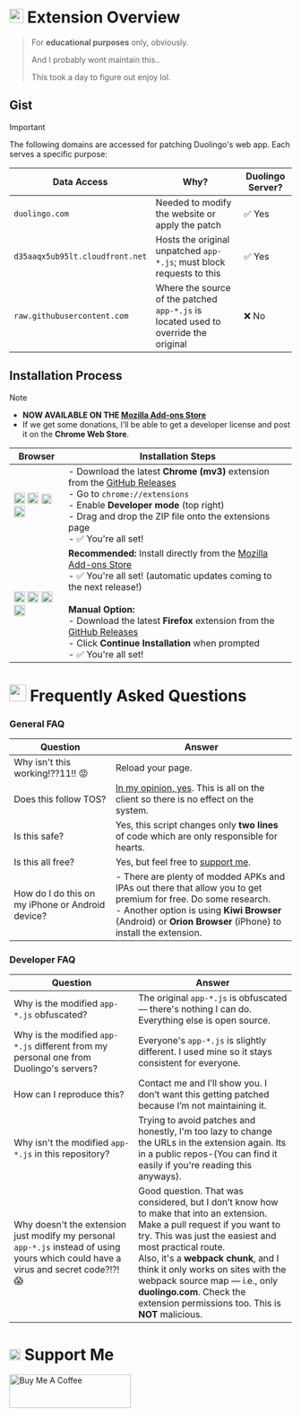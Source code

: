 # <img src="https://d35aaqx5ub95lt.cloudfront.net/images/hearts/fa8debbce8d3e515c3b08cb10271fbee.svg" width="25px"> Extension Overview

> For **educational purposes** only, obviously.
>
> And I probably wont maintain this..
> 
> This took a day to figure out enjoy lol.



## Gist
> [!IMPORTANT]  
> The following domains are accessed for patching Duolingo's web app. Each serves a specific purpose:

| **Data Access**                          | **Why?**                                                               | **Duolingo Server?** |
|-----------------------------------------|-------------------------------------------------------------------------|----------------------|
| `duolingo.com`                          | Needed to modify the website or apply the patch                         | ✅ Yes               |
| `d35aaqx5ub95lt.cloudfront.net`         | Hosts the original unpatched `app-*.js`; must block requests to this    | ✅ Yes               |
| `raw.githubusercontent.com`             | Where the source of the patched `app-*.js` is located used to override the original          | ❌ No                |


## Installation Process

> [!NOTE]
> - **NOW AVAILABLE ON THE [Mozilla Add-ons Store](https://addons.mozilla.org/en-US/firefox/addon/duolingo-unlimited-hearts/)**
> - If we get some donations, I’ll be able to get a developer license and post it on the **Chrome Web Store**.

| **Browser** | **Installation Steps** |
|-------------|------------------------|
| <img src="https://upload.wikimedia.org/wikipedia/commons/e/e1/Google_Chrome_icon_%28February_2022%29.svg" width="20px"> <img src="https://upload.wikimedia.org/wikipedia/commons/9/98/Microsoft_Edge_logo_%282019%29.svg" width="20px"> <img src="https://brave.com/static-assets/images/brave-logo-sans-text.svg" width="18px"> <img src="https://upload.wikimedia.org/wikipedia/commons/4/49/Opera_2015_icon.svg" width="20px"> | - Download the latest **Chrome (mv3)** extension from the [GitHub Releases](https://github.com/apersongithub/Duolingo-Unlimited-Hearts/releases)<br>- Go to `chrome://extensions`<br>- Enable **Developer mode** (top right)<br>- Drag and drop the ZIP file onto the extensions page<br>- ✅ You're all set! |
| <img src="https://upload.wikimedia.org/wikipedia/commons/thumb/a/a0/Firefox_logo%2C_2019.svg/1200px-Firefox_logo%2C_2019.svg.png" width="20px"> <img src="https://c.clc2l.com/c/thumbnail96webp/t/t/o/tor-browser-QaPeUi.png" width="20px"> <img src="https://upload.wikimedia.org/wikipedia/commons/d/d0/LibreWolf_icon.svg" width="20px"> <img src="https://www.waterfox.net/_astro/waterfox.aA4DFn78.svg" width="20px"> | **Recommended:** Install directly from the [Mozilla Add-ons Store](https://addons.mozilla.org/en-US/firefox/addon/duolingo-unlimited-hearts/)<br>- ✅ You're all set! (automatic updates coming to the next release!)<br><br>**Manual Option:**<br>- Download the latest **Firefox** extension from the [GitHub Releases](https://github.com/apersongithub/Duolingo-Unlimited-Hearts/releases)<br>- Click **Continue Installation** when prompted<br>- ✅ You're all set! |



# <img src="https://d35aaqx5ub95lt.cloudfront.net/images/profile/48b8884ac9d7513e65f3a2b54984c5c4.svg" width="30px"> Frequently Asked Questions
### General FAQ

| **Question** | **Answer** |
|--------------|------------|
| Why isn't this working!??11!! 😡 | Reload your page. |
| Does this follow TOS? | [In my opinion, yes](https://www.duolingo.com/guidelines#:~:text=Script%20or%20cheat,may%20be%20removed.). This is all on the client so there is no effect on the system. |
| Is this safe? | Yes, this script changes only **two lines** of code which are only responsible for hearts. |
| Is this all free? | Yes, but feel free to [support me](https://www.buymeacoffee.com/aperson). |
| How do I do this on my iPhone or Android device? | - There are plenty of modded APKs and IPAs out there that allow you to get premium for free. Do some research.<br>- Another option is using **Kiwi Browser** (Android) or **Orion Browser** (iPhone) to install the extension.|

### Developer FAQ

| **Question** | **Answer** |
|--------------|------------|
| Why is the modified `app-*.js` obfuscated? | The original `app-*.js` is obfuscated — there's nothing I can do. Everything else is open source. |
| Why is the modified `app-*.js` different from my personal one from Duolingo's servers? | Everyone's `app-*.js` is slightly different. I used mine so it stays consistent for everyone. |
| How can I reproduce this? | Contact me and I’ll show you. I don’t want this getting patched because I’m not maintaining it. |
| Why isn't the modified `app-*.js` in this repository? | Trying to avoid patches and honestly, I'm too lazy to change the URLs in the extension again. Its in a public repos-(You can find it easily if you're reading this anyways). |
| Why doesn't the extension just modify my personal `app-*.js` instead of using yours which could have a virus and secret code?!?! 😱 | Good question. That was considered, but I don’t know how to make that into an extension. Make a pull request if you want to try. This was just the easiest and most practical route.<br>Also, it's a **webpack chunk**, and I think it only works on sites with the webpack source map — i.e., only **duolingo.com**. Check the extension permissions too. This is **NOT** malicious. |

# <img src="https://d35aaqx5ub95lt.cloudfront.net/images/gems/45c14e05be9c1af1d7d0b54c6eed7eee.svg" width="20px"> Support Me

<a href="https://www.buymeacoffee.com/aperson" target="_blank"><img src="https://cdn.buymeacoffee.com/buttons/v2/default-yellow.png" alt="Buy Me A Coffee" style="height: 60px !important;width: 217px !important;" ></a>
